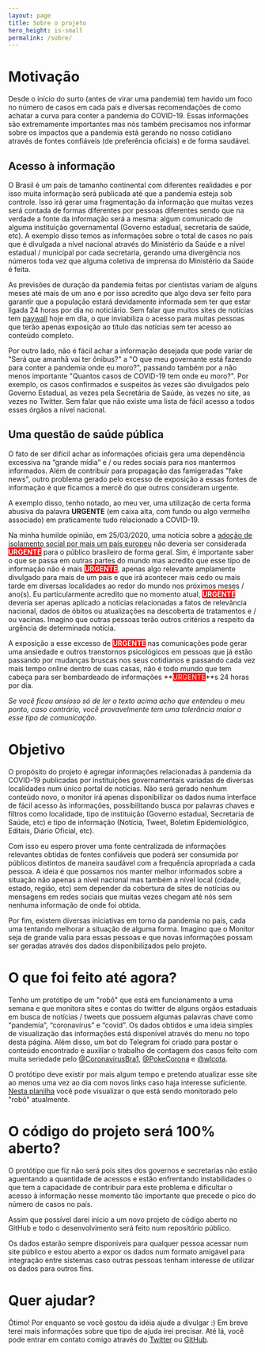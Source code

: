 ```yaml
---
layout: page
title: Sobre o projeto
hero_height: is-small
permalink: /sobre/
---
```


# Motivação

Desde o início do surto (antes de virar uma pandemia) tem havido um foco no
número de casos em cada país e diversas recomendações de como achatar a curva
para conter a pandemia do COVID-19. Essas informações são extremamente
importantes mas nós também precisamos nos informar sobre os impactos que a
pandemia está gerando no nosso cotidiano através de fontes confiáveis (de
preferência oficiais) e de forma saudável.

## Acesso à informação

O Brasil é um país de tamanho continental com diferentes realidades e por isso
muita informação será publicada até que a pandemia esteja sob controle. Isso irá
gerar uma fragmentação da informação que muitas vezes será contada de formas
diferentes por pessoas diferentes sendo que na verdade a fonte da informação
será a mesma: algum comunicado de alguma instituição governamental (Governo
estadual, secretaria de saúde, etc). A exemplo disso temos as informações sobre
o total de casos no país que é divulgada a nível nacional através do Ministério
da Saúde e a nível estadual / municipal por cada secretaria, gerando uma
divergência nos números toda vez que alguma coletiva de imprensa do Ministério
da Saúde é feita.

As previsões de duração da pandemia feitas por cientistas variam de alguns meses
até mais de um ano e por isso acredito que algo deva ser feito para garantir que
a população estará devidamente informada sem ter que estar ligada 24 horas por
dia no noticiário. Sem falar que muitos sites de notícias tem
[paywall](https://pt.wikipedia.org/wiki/Muro_de_pagamento) hoje em dia, o que
inviabiliza o acesso para muitas pessoas que terão apenas exposição ao título
das notícias sem ter acesso ao conteúdo completo.

Por outro lado, não é fácil achar a informação desejada que pode variar de "Será
que amanhã vai ter ônibus?" a "O que meu governante está fazendo para conter a
pandemia onde eu moro?", passando também por a não menos importante "Quantos
casos de COVID-19 tem onde eu moro?". Por exemplo, os casos confirmados e
suspeitos às vezes são divulgados pelo Governo Estadual, as vezes pela
Secretária de Saúde, às vezes no site, as vezes no Twitter. Sem falar que não
existe uma lista de fácil acesso a todos esses órgãos a nível nacional.

## Uma questão de saúde pública

O fato de ser difícil achar as informações oficiais gera uma dependência
excessiva na “grande mídia” e / ou redes sociais para nos mantermos informados.
Além de contribuir para propagação das famigeradas "fake news", outro problema
gerado pelo excesso de exposição a essas fontes de informação é que ficamos a
mercê do que outros consideram urgente.

A exemplo disso, tenho notado, ao meu ver, uma utilização de certa forma abusiva
da palavra **URGENTE** (em caixa alta, com fundo ou algo vermelho associado) em
praticamente tudo relacionado a COVID-19.

Na minha humilde opinião, em 25/03/2020, uma notícia sobre a [adoção de
isolamento social por mais um país europeu](https://web.archive.org/web/20200324023007/https://twitter.com/g1/status/1242201453097299975)
não deveria ser considerada **<span style="color: white; background: red">URGENTE</span>** para o público brasileiro de forma geral.
Sim, é importante saber o que se passa em outras partes do mundo mas acredito
que esse tipo de informação não é mais **<span style="color: white; background: red">URGENTE</span>**,
apenas algo relevante amplamente divulgado para mais de um país e que irá
acontecer mais cedo ou mais tarde em
diversas localidades ao redor do mundo nos próximos meses / ano(s). Eu
particularmente acredito que no momento atual, **<span style="color: white; background: red">URGENTE</span>** deveria ser apenas
aplicado a notícias relacionadas a fatos de relevância nacional, dados de óbitos
ou atualizações na descoberta de tratamentos e / ou vacinas. Imagino que outras
pessoas terão outros critérios a respeito da urgência de determinada notícia.

A exposição a esse excesso de **<span style="color: white; background: red">URGENTE</span>** nas comunicações pode gerar uma ansiedade
e outros transtornos psicológicos em pessoas que já estão passando por mudanças
bruscas nos seus cotidianos e passando cada vez mais tempo online dentro de suas
casas, não é todo mundo que tem cabeça para ser bombardeado de informações
**<span style="color: white; background: red">URGENTE</span>**s 24 horas por dia.

_Se você ficou ansioso só de ler o texto acima acho que entendeu o meu ponto,
caso contrário, você provavelmente tem uma tolerância maior a esse tipo de
comunicação._

# Objetivo

O propósito do projeto é agregar informações relacionadas à pandemia da COVID-19
publicadas por instituições governamentais variadas de diversas localidades num
único portal de notícias. Não será gerado nenhum conteúdo novo, o monitor irá
apenas disponibilizar os dados numa interface de fácil acesso às informações,
possibilitando busca por palavras chaves e filtros como localidade, tipo de
instituição (Governo estadual, Secretaria de Saúde, etc) e tipo de informação
(Notícia, Tweet, Boletim Epidemiológico, Editais, Diário Oficial, etc).

Com isso eu espero prover uma fonte centralizada de informações relevantes
obtidas de fontes confiáveis que poderá ser consumida por públicos distintos de
maneira saudável com a frequência apropriada a cada pessoa. A ideia é que
possamos nos manter melhor informados sobre a situação não apenas a nível
nacional mas também a nível local (cidade, estado, região, etc) sem depender da
cobertura de sites de notícias ou mensagens em redes sociais que muitas vezes
chegam até nós sem nenhuma informação de onde foi obtida.

Por fim, existem diversas iniciativas em torno da pandemia no país, cada uma
tentando melhorar a situação de alguma forma. Imagino que o Monitor seja de
grande valia para essas pessoas e que novas informações possam ser geradas
através dos dados disponibilizados pelo projeto.

# O que foi feito até agora?

Tenho um protótipo de um "robô" que está em funcionamento a uma semana e que
monitora sites e contas do twitter de alguns orgãos estaduais em busca de
notícias / tweets que possuem algumas palavras chave como "pandemia”,
“coronavírus” e “covid”. Os dados obtidos e uma ideia simples de visualização
das informações está disponível através do menu no topo desta página.
Além disso, um bot do Telegram foi criado para postar o conteúdo encontrado e
auxiliar o trabalho de contagem dos casos feito com muita seriedade pelo
[@CoronavirusBra1](https://twitter.com/CoronavirusBra1),
[@PokeCorona](https://twitter.com/PokeCorona) e
[@wlcota](https://twitter.com/wlcota).

O protótipo deve existir por mais algum tempo e pretendo atualizar esse site ao
menos uma vez ao dia com novos links caso haja interesse suficiente. [Nesta
planilha](https://docs.google.com/spreadsheets/d/1xLE-g2BD6zS2NSgRObOYLdbZDxGewRRC3rIsLXE0big/edit?usp=sharing)
você pode visualizar o que está sendo monitorado pelo "robô" atualmente.

# O código do projeto será 100% aberto?

O protótipo que fiz não será pois sites dos governos e secretarias não estão
aguentando a quantidade de acessos e estão enfrentando instabilidades o que tem
a capacidade de contribuir para este problema e dificultar o acesso à
informação nesse momento tão importante que precede o pico do número de casos no
país.

Assim que possível darei inicio a um novo projeto de código aberto no GitHub e
todo o desenvolvimento será feito num repositório público.

Os dados estarão sempre disponiveis para qualquer pessoa acessar num site
público e estou aberto a expor os dados num formato amigável para integração
entre sistemas caso outras pessoas tenham interesse de utilizar os dados para
outros fins.

# Quer ajudar?

Ótimo! Por enquanto se você gostou da idéia ajude a divulgar :) Em breve terei
mais informações sobre que tipo de ajuda irei precisar. Até lá, você pode entrar
em contato comigo através do [Twitter](https://twitter.com/fgrehm) ou
[GitHub](https://github.com/fgrehm/monitor-covid19-br/issues/new).
